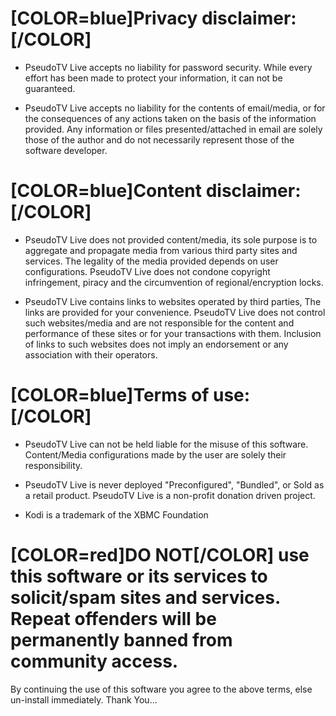 # [COLOR=blue]Privacy disclaimer:[/COLOR]

- PseudoTV Live accepts no liability for password security. While every effort has been made to protect your information, it can not be guaranteed.
    
- PseudoTV Live accepts no liability for the contents of email/media, or for the consequences of any actions taken on the basis of the information provided. Any information or files presented/attached in email are solely those of the author and do not necessarily represent those of the software developer.

# [COLOR=blue]Content disclaimer:[/COLOR]

- PseudoTV Live does not provided content/media, its sole purpose is to aggregate and propagate media from various third party sites and services. The legality of the media provided depends on user configurations. PseudoTV Live does not condone copyright infringement, piracy and the circumvention of regional/encryption locks. 

- PseudoTV Live contains links to websites operated by third parties, The links are provided for your convenience. PseudoTV Live does not control such websites/media and are not responsible for the content and performance of these sites or for your transactions with them. Inclusion of links to such websites does not imply an endorsement or any association with their operators.

# [COLOR=blue]Terms of use:[/COLOR]

- PseudoTV Live can not be held liable for the misuse of this software. Content/Media configurations made by the user are solely their responsibility.

- PseudoTV Live is never deployed "Preconfigured", "Bundled", or Sold as a retail product. PseudoTV Live is a non-profit donation driven project.

- Kodi is a trademark of the XBMC Foundation

# [COLOR=red]DO NOT[/COLOR] use this software or its services to solicit/spam sites and services. Repeat offenders will be permanently banned from community access.

By continuing the use of this software you agree to the above terms, else un-install immediately. Thank You...

